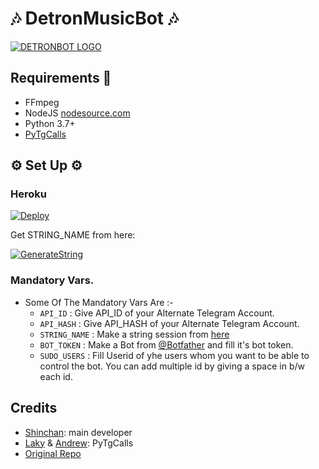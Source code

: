 <h1 align="centre">🎶 DetronMusicBot 🎶</h1>

[![DETRONBOT LOGO](https://telegra.ph/file/0dec49159ccbf67cff420.jpg)](https://t.me/BEST_FRIENDS69)

## Requirements 📝

- FFmpeg
- NodeJS [nodesource.com](https://nodesource.com/)
- Python 3.7+
- [PyTgCalls](https://github.com/pytgcalls/pytgcalls)

<h2 align="centre">⚙️ Set Up ⚙️</h3>

<h3 align="centre"> Heroku </h4>

[![Deploy](https://www.herokucdn.com/deploy/button.svg)](https://github.com/xdipesh/DetronMusicBot)

Get STRING_NAME from here:

[![GenerateString](https://img.shields.io/badge/repl.it-generateString-yellowgreen)](https://replit.com/@H1M4N5HU0P1/MafiaBotMusicPyrogramBot#main.py)

### Mandatory Vars.

- Some Of The Mandatory Vars Are :-
   - `API_ID` :  Give API_ID of your Alternate Telegram Account.
   - `API_HASH` :  Give API_HASH of your Alternate Telegram Account.
   - `STRING_NAME` :  Make a string session from [here](https://replit.com/@H1M4N5HU0P1/MafiaBotMusicPyrogramBot#main.py)
   - `BOT_TOKEN` :  Make a Bot from [@Botfather](https://t.me/botfather) and fill it's bot token.
   - `SUDO_USERS` :  Fill Userid of yhe users whom you want to be able to control the bot. You can add multiple id by giving a space in b/w each id.

## Credits

- [Shinchan](https://github.com/Shinchan7222): main developer
- [Laky](https://github.com/Laky-64) & [Andrew](https://github.com/AndrewLaneX): PyTgCalls
- [Original Repo](https://github.com/suprojects/CallsMusic)
